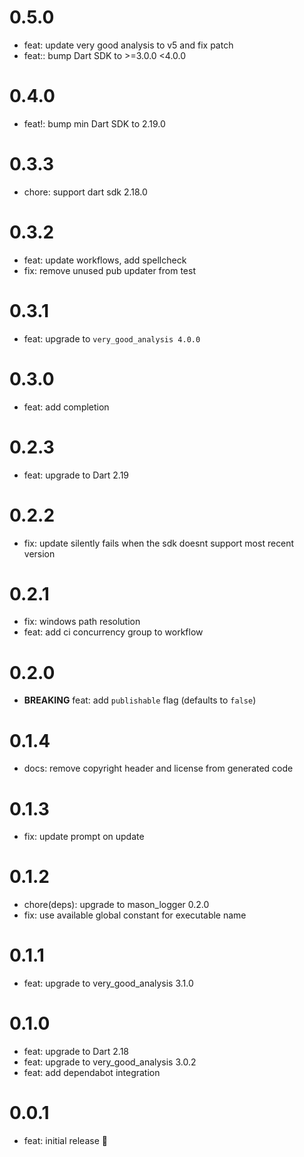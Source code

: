 # 0.5.0

- feat: update very good analysis to v5 and fix patch
- feat:: bump Dart SDK to >=3.0.0 <4.0.0

# 0.4.0

- feat!: bump min Dart SDK to 2.19.0

# 0.3.3

- chore: support dart sdk 2.18.0

# 0.3.2

- feat: update workflows, add spellcheck
- fix: remove unused pub updater from test 

# 0.3.1

- feat: upgrade to `very_good_analysis 4.0.0`

# 0.3.0

- feat: add completion

# 0.2.3

- feat: upgrade to Dart 2.19

# 0.2.2

- fix: update silently fails when the sdk doesnt support most recent version

# 0.2.1

- fix: windows path resolution
- feat: add ci concurrency group to workflow

# 0.2.0

- **BREAKING** feat: add `publishable` flag (defaults to `false`)

# 0.1.4

- docs: remove copyright header and license from generated code

# 0.1.3

- fix: update prompt on update

# 0.1.2

- chore(deps): upgrade to mason_logger 0.2.0
- fix: use available global constant for executable name

# 0.1.1

- feat: upgrade to very_good_analysis 3.1.0

# 0.1.0

- feat: upgrade to Dart 2.18
- feat: upgrade to very_good_analysis 3.0.2
- feat: add dependabot integration

# 0.0.1

- feat: initial release 🎉
